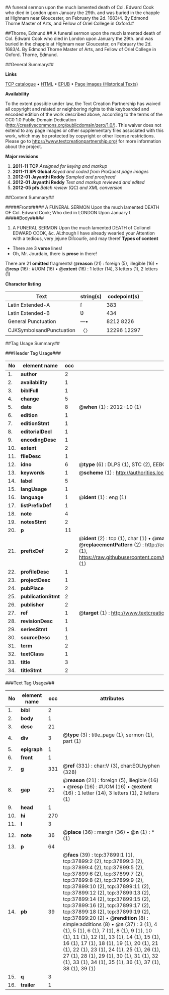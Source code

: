 #A funeral sermon upon the much lamented death of Col. Edward Cook who died in London upon January the 29th. and was buried in the chapple at Highnam near Gloucester, on February the 2d. 1683/4. By Edmond Thorne Master of Arts, and Fellow of Oriel College in Oxford.#

##Thorne, Edmund.##
A funeral sermon upon the much lamented death of Col. Edward Cook who died in London upon January the 29th. and was buried in the chapple at Highnam near Gloucester, on February the 2d. 1683/4. By Edmond Thorne Master of Arts, and Fellow of Oriel College in Oxford.
Thorne, Edmund.

##General Summary##

**Links**

[TCP catalogue](http://www.ota.ox.ac.uk/tcp/)  • 
[HTML](http://tei.it.ox.ac.uk/tcp/Texts-HTML/free/A62/A62464.html)  • 
[EPUB](http://tei.it.ox.ac.uk/tcp/Texts-EPUB/free/A62/A62464.epub) • 
[Page images (Historical Texts)](https://historicaltexts.jisc.ac.uk/eebo-99833423e)

**Availability**

To the extent possible under law, the Text Creation Partnership has waived all copyright and related or neighboring rights to this keyboarded and encoded edition of the work described above, according to the terms of the CC0 1.0 Public Domain Dedication (http://creativecommons.org/publicdomain/zero/1.0/). This waiver does not extend to any page images or other supplementary files associated with this work, which may be protected by copyright or other license restrictions. Please go to https://www.textcreationpartnership.org/ for more information about the project.

**Major revisions**

1. __2011-11__ __TCP__ *Assigned for keying and markup*
1. __2011-11__ __SPi Global__ *Keyed and coded from ProQuest page images*
1. __2012-01__ __Jayanthi Reddy__ *Sampled and proofread*
1. __2012-01__ __Jayanthi Reddy__ *Text and markup reviewed and edited*
1. __2012-05__ __pfs__ *Batch review (QC) and XML conversion*

##Content Summary##

#####Front#####
A FUNERAL SERMON Upon the much lamented DEATH OF Col. Edward Cook; Who died in LONDON Upon January t
#####Body#####

1. A FUNERAL SERMON Upon the much lamented DEATH of Collonel EDWARD COOK, &c.
ALthough I have already wearied your Attention with a tedious, very jejune Diſcourſe, and may theref
**Types of content**

  * There are 3 **verse** lines!
  * Oh, Mr. Jourdain, there is **prose** in there!

There are 21 **omitted** fragments! 
 @__reason__ (21) : foreign (5), illegible (16)  •  @__resp__ (16) : #UOM (16)  •  @__extent__ (16) : 1 letter (14), 3 letters (1), 2 letters (1)

**Character listing**


|Text|string(s)|codepoint(s)|
|---|---|---|
|Latin Extended-A|ſ|383|
|Latin Extended-B|Ʋ|434|
|General Punctuation|—•|8212 8226|
|CJKSymbolsandPunctuation|〈〉|12296 12297|

##Tag Usage Summary##

###Header Tag Usage###

|No|element name|occ|attributes|
|---|---|---|---|
|1.|__author__|2||
|2.|__availability__|1||
|3.|__biblFull__|1||
|4.|__change__|5||
|5.|__date__|8| @__when__ (1) : 2012-10 (1)|
|6.|__edition__|1||
|7.|__editionStmt__|1||
|8.|__editorialDecl__|1||
|9.|__encodingDesc__|1||
|10.|__extent__|2||
|11.|__fileDesc__|1||
|12.|__idno__|6| @__type__ (6) : DLPS (1), STC (2), EEBO-CITATION (1), PROQUEST (1), VID (1)|
|13.|__keywords__|1| @__scheme__ (1) : http://authorities.loc.gov/ (1)|
|14.|__label__|5||
|15.|__langUsage__|1||
|16.|__language__|1| @__ident__ (1) : eng (1)|
|17.|__listPrefixDef__|1||
|18.|__note__|4||
|19.|__notesStmt__|2||
|20.|__p__|11||
|21.|__prefixDef__|2| @__ident__ (2) : tcp (1), char (1)  •  @__matchPattern__ (2) : ([0-9\-]+):([0-9IVX]+) (1), (.+) (1)  •  @__replacementPattern__ (2) : http://eebo.chadwyck.com/downloadtiff?vid=$1&page=$2 (1), https://raw.githubusercontent.com/textcreationpartnership/Texts/master/tcpchars.xml#$1 (1)|
|22.|__profileDesc__|1||
|23.|__projectDesc__|1||
|24.|__pubPlace__|2||
|25.|__publicationStmt__|2||
|26.|__publisher__|2||
|27.|__ref__|1| @__target__ (1) : http://www.textcreationpartnership.org/docs/. (1)|
|28.|__revisionDesc__|1||
|29.|__seriesStmt__|1||
|30.|__sourceDesc__|1||
|31.|__term__|2||
|32.|__textClass__|1||
|33.|__title__|3||
|34.|__titleStmt__|2||


###Text Tag Usage###

|No|element name|occ|attributes|
|---|---|---|---|
|1.|__bibl__|2||
|2.|__body__|1||
|3.|__desc__|21||
|4.|__div__|3| @__type__ (3) : title_page (1), sermon (1), part (1)|
|5.|__epigraph__|1||
|6.|__front__|1||
|7.|__g__|331| @__ref__ (331) : char:V (3), char:EOLhyphen (328)|
|8.|__gap__|21| @__reason__ (21) : foreign (5), illegible (16)  •  @__resp__ (16) : #UOM (16)  •  @__extent__ (16) : 1 letter (14), 3 letters (1), 2 letters (1)|
|9.|__head__|1||
|10.|__hi__|270||
|11.|__l__|3||
|12.|__note__|36| @__place__ (36) : margin (36)  •  @__n__ (1) : * (1)|
|13.|__p__|64||
|14.|__pb__|39| @__facs__ (39) : tcp:37899:1 (1), tcp:37899:2 (2), tcp:37899:3 (2), tcp:37899:4 (2), tcp:37899:5 (2), tcp:37899:6 (2), tcp:37899:7 (2), tcp:37899:8 (2), tcp:37899:9 (2), tcp:37899:10 (2), tcp:37899:11 (2), tcp:37899:12 (2), tcp:37899:13 (2), tcp:37899:14 (2), tcp:37899:15 (2), tcp:37899:16 (2), tcp:37899:17 (2), tcp:37899:18 (2), tcp:37899:19 (2), tcp:37899:20 (2)  •  @__rendition__ (8) : simple:additions (8)  •  @__n__ (37) : 3 (1), 4 (1), 5 (1), 6 (1), 7 (1), 8 (1), 9 (1), 10 (1), 11 (1), 12 (1), 13 (1), 14 (1), 15 (1), 16 (1), 17 (1), 18 (1), 19 (1), 20 (1), 21 (1), 22 (1), 23 (1), 24 (1), 25 (1), 26 (1), 27 (1), 28 (1), 29 (1), 30 (1), 31 (1), 32 (1), 33 (1), 34 (1), 35 (1), 36 (1), 37 (1), 38 (1), 39 (1)|
|15.|__q__|3||
|16.|__trailer__|1||
